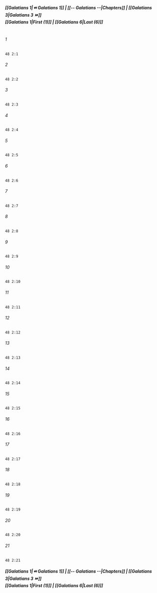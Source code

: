 
##### **[[Galatians 1|⏪ Galatians 1]] | [[-- Galatians --|Chapters]] | [[Galatians 3|Galatians 3 ⏩]]**<br>**[[Galatians 1|First (1)]] | [[Galatians 6|Last (6)]]**<br><br>

###### 1
``` verse
48 2:1
```
###### 2
``` verse
48 2:2
```
###### 3
``` verse
48 2:3
```
###### 4
``` verse
48 2:4
```
###### 5
``` verse
48 2:5
```
###### 6
``` verse
48 2:6
```
###### 7
``` verse
48 2:7
```
###### 8
``` verse
48 2:8
```
###### 9
``` verse
48 2:9
```
###### 10
``` verse
48 2:10
```
###### 11
``` verse
48 2:11
```
###### 12
``` verse
48 2:12
```
###### 13
``` verse
48 2:13
```
###### 14
``` verse
48 2:14
```
###### 15
``` verse
48 2:15
```
###### 16
``` verse
48 2:16
```
###### 17
``` verse
48 2:17
```
###### 18
``` verse
48 2:18
```
###### 19
``` verse
48 2:19
```
###### 20
``` verse
48 2:20
```
###### 21
``` verse
48 2:21
```

##### **[[Galatians 1|⏪ Galatians 1]] | [[-- Galatians --|Chapters]] | [[Galatians 3|Galatians 3 ⏩]]**<br>**[[Galatians 1|First (1)]] | [[Galatians 6|Last (6)]]**
